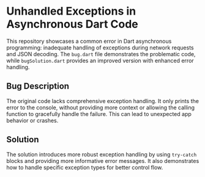 # Unhandled Exceptions in Asynchronous Dart Code

This repository showcases a common error in Dart asynchronous programming: inadequate handling of exceptions during network requests and JSON decoding. The `bug.dart` file demonstrates the problematic code, while `bugSolution.dart` provides an improved version with enhanced error handling.

## Bug Description
The original code lacks comprehensive exception handling.  It only prints the error to the console, without providing more context or allowing the calling function to gracefully handle the failure. This can lead to unexpected app behavior or crashes.

## Solution
The solution introduces more robust exception handling by using `try-catch` blocks and providing more informative error messages.  It also demonstrates how to handle specific exception types for better control flow.